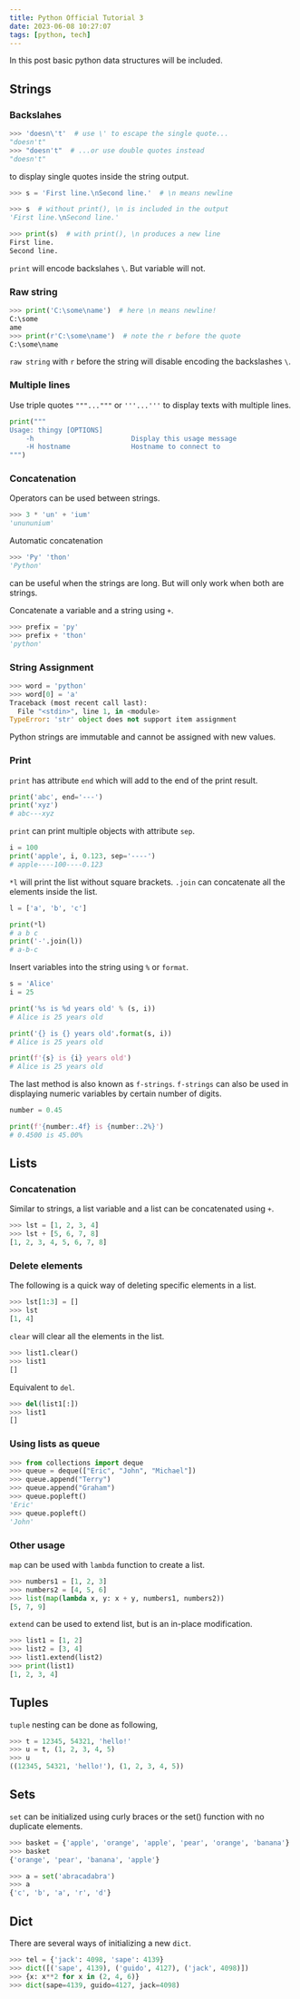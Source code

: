 ```yaml
---
title: Python Official Tutorial 3
date: 2023-06-08 10:27:07
tags: [python, tech]
---
```


In this post basic python data structures will be included.

## Strings

### Backslahes

``` python
>>> 'doesn\'t'  # use \' to escape the single quote...
"doesn't"
>>> "doesn't"  # ...or use double quotes instead
"doesn't"
```

to display single quotes inside the string output.

``` python
>>> s = 'First line.\nSecond line.'  # \n means newline

>>> s  # without print(), \n is included in the output
'First line.\nSecond line.'

>>> print(s)  # with print(), \n produces a new line
First line.
Second line.
```

`print` will encode backslahes `\`. But variable will not.


### Raw string

``` python
>>> print('C:\some\name')  # here \n means newline!
C:\some
ame
>>> print(r'C:\some\name')  # note the r before the quote
C:\some\name
```

`raw string` with `r` before the string will disable encoding the backslashes `\`.

### Multiple lines

Use triple quotes `"""..."""` or `'''...'''` to display texts with multiple lines.

``` python
print("""
Usage: thingy [OPTIONS]
    -h                        Display this usage message
    -H hostname               Hostname to connect to
""")
```


### Concatenation

Operators can be used between strings.

``` python
>>> 3 * 'un' + 'ium'
'unununium'
```

Automatic concatenation
``` python
>>> 'Py' 'thon'
'Python'
```
can be useful when the strings are long. But will only work when both are strings.

Concatenate a variable and a string using `+`.

``` python
>>> prefix = 'py'
>>> prefix + 'thon'
'python'
```

### String Assignment

``` python
>>> word = 'python'
>>> word[0] = 'a'
Traceback (most recent call last):
  File "<stdin>", line 1, in <module>
TypeError: 'str' object does not support item assignment
```

Python strings are immutable and cannot be assigned with new values.

### Print

`print` has attribute `end` which will add to the end of the print result.

``` python
print('abc', end='---')
print('xyz')
# abc---xyz
```

`print` can print multiple objects with attribute `sep`.

``` python
i = 100
print('apple', i, 0.123, sep='----')
# apple----100----0.123
```

`*l` will print the list without square brackets. `.join` can concatenate all the elements inside the list.

``` python
l = ['a', 'b', 'c']

print(*l)
# a b c
print('-'.join(l))
# a-b-c
```

Insert variables into the string using `%` or `format`.

``` python
s = 'Alice'
i = 25

print('%s is %d years old' % (s, i))
# Alice is 25 years old

print('{} is {} years old'.format(s, i))
# Alice is 25 years old

print(f'{s} is {i} years old')
# Alice is 25 years old
```

The last method is also known as `f-strings`. `f-strings` can also be used in displaying numeric variables by certain number of digits.

``` python 
number = 0.45

print(f'{number:.4f} is {number:.2%}')
# 0.4500 is 45.00%
```


## Lists

### Concatenation

Similar to strings, a list variable and a list can be concatenated using `+`.
``` python
>>> lst = [1, 2, 3, 4]
>>> lst + [5, 6, 7, 8] 
[1, 2, 3, 4, 5, 6, 7, 8]
```


### Delete elements

The following is a quick way of deleting specific elements in a list.

``` python
>>> lst[1:3] = []
>>> lst
[1, 4]
```

`clear` will clear all the elements in the list.

``` python
>>> list1.clear()
>>> list1
[]
```

Equivalent to `del`.

``` python
>>> del(list1[:])
>>> list1
[]
```

### Using lists as queue

``` python
>>> from collections import deque
>>> queue = deque(["Eric", "John", "Michael"])
>>> queue.append("Terry")          
>>> queue.append("Graham")          
>>> queue.popleft()
'Eric'
>>> queue.popleft()    
'John'
```

### Other usage

`map` can be used with `lambda` function to create a list.

``` python
>>> numbers1 = [1, 2, 3]
>>> numbers2 = [4, 5, 6]
>>> list(map(lambda x, y: x + y, numbers1, numbers2))
[5, 7, 9]
```

`extend` can be used to extend list, but is an in-place modification.

``` python
>>> list1 = [1, 2]
>>> list2 = [3, 4]
>>> list1.extend(list2)
>>> print(list1)
[1, 2, 3, 4]
```

## Tuples

`tuple` nesting can be done as following,

``` python
>>> t = 12345, 54321, 'hello!'
>>> u = t, (1, 2, 3, 4, 5)
>>> u
((12345, 54321, 'hello!'), (1, 2, 3, 4, 5))
```

## Sets

`set` can be initialized using curly braces or the set() function with no duplicate elements.

``` python
>>> basket = {'apple', 'orange', 'apple', 'pear', 'orange', 'banana'}
>>> basket
{'orange', 'pear', 'banana', 'apple'}

>>> a = set('abracadabra')
>>> a
{'c', 'b', 'a', 'r', 'd'}
```

## Dict

There are several ways of initializing a new `dict`.

``` python
>>> tel = {'jack': 4098, 'sape': 4139}
>>> dict([('sape', 4139), ('guido', 4127), ('jack', 4098)])
>>> {x: x**2 for x in (2, 4, 6)}
>>> dict(sape=4139, guido=4127, jack=4098)
```